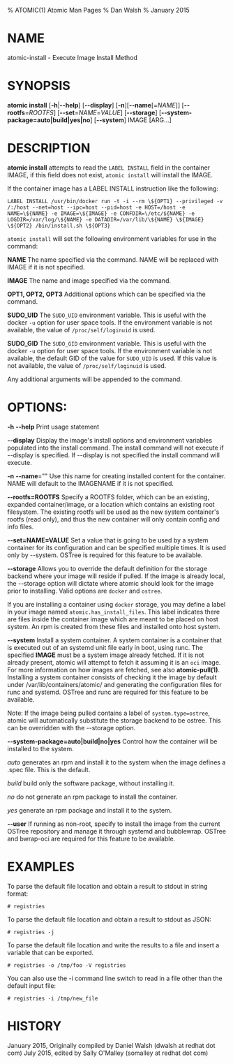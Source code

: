 % ATOMIC(1) Atomic Man Pages
% Dan Walsh
% January 2015
# NAME
atomic-install - Execute Image Install Method

# SYNOPSIS
**atomic install**
[**-h**|**--help**]
[**--display**]
[**-n**][**--name**[=*NAME*]]
[**--rootfs**=*ROOTFS*]
[**--set**=*NAME*=*VALUE*]
[**--storage**]
[**--system-package=auto|build|yes|no**]
[**--system**]
IMAGE [ARG...]

# DESCRIPTION
**atomic install** attempts to read the `LABEL INSTALL` field in the container
IMAGE, if this field does not exist, `atomic install` will install the IMAGE.

If the container image has a LABEL INSTALL instruction like the following:

`LABEL INSTALL /usr/bin/docker run -t -i --rm \${OPT1} --privileged -v /:/host --net=host --ipc=host --pid=host -e HOST=/host -e NAME=\${NAME} -e IMAGE=\${IMAGE} -e CONFDIR=\/etc/${NAME} -e LOGDIR=/var/log/\${NAME} -e DATADIR=/var/lib/\${NAME} \${IMAGE} \${OPT2} /bin/install.sh \${OPT3}`

`atomic install` will set the following environment variables for use in the command:

**NAME**
The name specified via the command.  NAME will be replaced with IMAGE if it is not specified.

**IMAGE**
The name and image specified via the command.

**OPT1, OPT2, OPT3**
Additional options which can be specified via the command.

**SUDO_UID**
The `SUDO_UID` environment variable.  This is useful with the docker
`-u` option for user space tools.  If the environment variable is
not available, the value of `/proc/self/loginuid` is used.

**SUDO_GID**
The `SUDO_GID` environment variable.  This is useful with the docker
`-u` option for user space tools.  If the environment variable is
not available, the default GID of the value for `SUDO_UID` is used.
If this value is not available, the value of `/proc/self/loginuid`
is used.

Any additional arguments will be appended to the command.

# OPTIONS:
**-h** **--help**
Print usage statement

**--display**
Display the image's install options and environment variables
populated into the install command.
The install command will not execute if --display is specified.
If --display is not specified the install command will execute.

**-n** **--name**=""
 Use this name for creating installed content for the container.
 NAME will default to the IMAGENAME if it is not specified.

**--rootfs=ROOTFS**
Specify a ROOTFS folder, which can be an existing, expanded
container/image, or a location which contains an existing
root filesystem. The existing rootfs will be used as the new
system container's rootfs (read only), and thus the new container
will only contain config and info files.

**--set=NAME=VALUE**
Set a value that is going to be used by a system container for its
configuration and can be specified multiple times.  It is used only
by --system.  OSTree is required for this feature to be available.

**--storage**
Allows you to override the default definition for the storage backend
where your image will reside if pulled.  If the image is already local,
the --storage option will dictate where atomic should look for the image
prior to installing. Valid options are `docker` and `ostree`.

If you are installing a container using `docker` storage, you may define a
label in your image named `atomic.has_install_files`. This label indicates
there are files inside the container image which are meant to be placed on host
system. An rpm is created from these files and installed onto host system.

**--system**
Install a system container.  A system container is a container that
is executed out of an systemd unit file early in boot, using runc.
The specified **IMAGE** must be a system image already fetched.  If it
is not already present, atomic will attempt to fetch it assuming it is
an `oci` image.  For more information on how images are fetched, see
also **atomic-pull(1)**.
Installing a system container consists of checking it the image by
default under /var/lib/containers/atomic/ and generating the
configuration files for runc and systemd.
OSTree and runc are required for this feature to be available.

Note: If the image being pulled contains a label of `system.type=ostree`,
atomic will automatically substitute the storage backend to be ostree. This
can be overridden with the --storage option.

**--system-package=auto|build|no|yes**
Control how the container will be installed to the system.

*auto* generates an rpm and install it to the system when the
image defines a .spec file.  This is the default.

*build* build only the software package, without installing it.

*no* do not generate an rpm package to install the container.

*yes* generate an rpm package and install it to the system.

**--user**
If running as non-root, specify to install the image from the current
OSTree repository and manage it through systemd and bubblewrap.
OSTree and bwrap-oci are required for this feature to be available.

# EXAMPLES

To parse the default file location and obtain a result to stdout in string
format:
```
# registries
```

To parse the default file location and obtain a result to stdout as JSON:
```
# registries -j
```

To parse the default file location and write the results to a file and insert
a variable that can be exported.
```
# registries -o /tmp/foo -V registries
```

You can also use the -i command line switch to read in a file other than the
default input file:
```
# registries -i /tmp/new_file
```

# HISTORY
January 2015, Originally compiled by Daniel Walsh (dwalsh at redhat dot com)
July 2015, edited by Sally O'Malley (somalley at redhat dot com)
